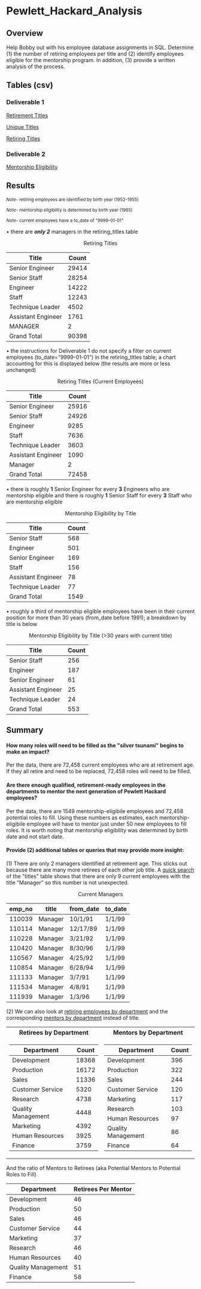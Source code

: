 # Pewlett_Hackard_Analysis
## Overview

Help Bobby out with his employee database assignments in SQL.  Determine (1) the number of retiring employees per title and (2) identify employees eligible for the mentorship program.  In addition, (3) provide a written analysis of the process.

## Tables (csv)
### Deliverable 1

[Retirement Titles](https://github.com/jzebker/Pewlett_Hackard_Analysis/blob/main/Data/retirement_titles.csv)

[Unique Titles](https://github.com/jzebker/Pewlett_Hackard_Analysis/blob/main/Data/unique_titles.csv)

[Retiring Titles](https://github.com/jzebker/Pewlett_Hackard_Analysis/blob/main/Data/retiring_titles.csv)

### Deliverable 2

[Mentorship Eligibility](https://github.com/jzebker/Pewlett_Hackard_Analysis/blob/main/Data/mentorship_eligibility.csv)

## Results
<sup>*Note*- retiring employees are identified by birth year (1952-1955)</sup>

<sup>*Note*- mentorship eligibility is determined by birth year (1965)</sup>

<sup>*Note*- current employees have a to_date of "9999-01-01"</sup>

• there are ***only 2*** managers in the retiring_titles table

<p align="center">Retiring Titles</p>
<table class="tg" align="center">
<thead>
  <tr>
    <th class="tg-0pky">Title</th>
    <th class="tg-0pky">Count</th>
  </tr>
</thead>
<tbody>
  <tr>
    <td class="tg-0pky">Senior Engineer</td>
    <td class="tg-0pky">29414</td>
  </tr>
  <tr>
    <td class="tg-0pky">Senior Staff</td>
    <td class="tg-0pky">28254</td>
  </tr>
  <tr>
    <td class="tg-0pky">Engineer</td>
    <td class="tg-0pky">14222</td>
  </tr>
  <tr>
    <td class="tg-0pky">Staff</td>
    <td class="tg-0pky">12243</td>
  </tr>
  <tr>
    <td class="tg-0pky">Technique Leader</td>
    <td class="tg-0pky">4502</td>
  </tr>
  <tr>
    <td class="tg-0pky">Assistant Engineer</td>
    <td class="tg-0pky">1761</td>
  </tr>
  <tr>
    <td class="tg-0pky">MANAGER</td>
    <td class="tg-0pky">2</td>
  </tr>
  <tr>
    <td class="tg-0pky">Grand Total</td>
    <td class="tg-0pky">90398</td>
  </tr>
</tbody>
</table>

• the instructions for Deliverable 1 do not specify a filter on current employees (to_date="9999-01-01") in the retiring_titles table; a chart accounting for this is displayed below (the results are more or less unchanged)

<p align="center">Retiring Titles (Current Employees)</p>
<table class="tg" align="center">
<thead>
  <tr>
    <th class="tg-0pky">Title</th>
    <th class="tg-0pky">Count</th>
  </tr>
</thead>
<tbody>
  <tr>
    <td class="tg-0pky">Senior Engineer</td>
    <td class="tg-0pky">25916</td>
  </tr>
  <tr>
    <td class="tg-0pky">Senior Staff</td>
    <td class="tg-0pky">24926</td>
  </tr>
  <tr>
    <td class="tg-0pky">Engineer</td>
    <td class="tg-0pky">9285</td>
  </tr>
  <tr>
    <td class="tg-0pky">Staff</td>
    <td class="tg-0pky">7636</td>
  </tr>
  <tr>
    <td class="tg-0pky">Technique Leader</td>
    <td class="tg-0pky">3603</td>
  </tr>
  <tr>
    <td class="tg-0pky">Assistant Engineer</td>
    <td class="tg-0pky">1090</td>
  </tr>
  <tr>
    <td class="tg-0pky">Manager</td>
    <td class="tg-0pky">2</td>
  </tr>
  <tr>
    <td class="tg-0pky">Grand Total</td>
    <td class="tg-0pky">72458</td>
  </tr>
</tbody>
</table>

• there is roughly **1** Senior Engineer for every **3** Engineers who are mentorship eligible and there is roughly **1** Senior Staff for every **3** Staff who are mentorship eligible

<p align="center">Mentorship Eligibility by Title</p>
<table class="tg" align="center">
<thead>
  <tr>
    <th class="tg-0pky">Title</th>
    <th class="tg-0pky">Count</th>
  </tr>
</thead>
<tbody>
  <tr>
    <td class="tg-0pky">Senior Staff</td>
    <td class="tg-0pky">568</td>
  </tr>
  <tr>
    <td class="tg-0pky">Engineer</td>
    <td class="tg-0pky">501</td>
  </tr>
  <tr>
    <td class="tg-0pky">Senior Engineer</td>
    <td class="tg-0pky">169</td>
  </tr>
  <tr>
    <td class="tg-0pky">Staff</td>
    <td class="tg-0pky">156</td>
  </tr>
  <tr>
    <td class="tg-0pky">Assistant Engineer</td>
    <td class="tg-0pky">78</td>
  </tr>
  <tr>
    <td class="tg-0pky">Technique Leader</td>
    <td class="tg-0pky">77</td>
  </tr>
  <tr>
    <td class="tg-0pky">Grand Total</td>
    <td class="tg-0pky">1549</td>
  </tr>
</tbody>
</table>

• roughly a third of mentorship eligible employees have been in their current position for more than 30 years (from_date before 1991); a breakdown by title is below

<p align="center">Mentorship Eligibility by Title (>30 years with current title)</p> 
<table class="tg" align="center">
<thead>
  <tr>
    <th class="tg-0pky">Title</th>
    <th class="tg-0pky">Count</th>
  </tr>
</thead>
<tbody>
  <tr>
    <td class="tg-0pky">Senior Staff</td>
    <td class="tg-0pky">256</td>
  </tr>
  <tr>
    <td class="tg-0pky">Engineer</td>
    <td class="tg-0pky">187</td>
  </tr>
  <tr>
    <td class="tg-0pky">Senior Engineer</td>
    <td class="tg-0pky">61</td>
  </tr>
  <tr>
    <td class="tg-0pky">Assistant Engineer</td>
    <td class="tg-0pky">25</td>
  </tr>
  <tr>
    <td class="tg-0pky">Technique Leader</td>
    <td class="tg-0pky">24</td>
  </tr>
  <tr>
    <td class="tg-0pky">Grand Total</td>
    <td class="tg-0pky">553</td>
  </tr>
</tbody>
</table>

## Summary
#### How many roles will need to be filled as the "silver tsunami" begins to make an impact?
Per the data, there are 72,458 current employees who are at retirement age.  If they all retire and need to be replaced, 72,458 roles will need to be filled.
#### Are there enough qualified, retirement-ready employees in the departments to mentor the next generation of Pewlett Hackard employees?
Per the data, there are 1549 mentorship-eligibile employees and 72,458 potential roles to fill.  Using these numbers as estimates, each mentorship-eligibile employee will have to mentor just under 50 new employees to fill roles.  It is worth noting that mentorship eligibility was determined by birth date and not start date.
#### Provide (2) additional tables or queries that may provide more insight:
(1) There are only 2 managers identified at retirement age.  This sticks out because there are many more retirees of each other job title.  A [quick search](https://github.com/jzebker/Pewlett_Hackard_Analysis/blob/main/Queries/managers.sql) of the "titles" table shows that there are only 9 current employees with the title "Manager" so this number is not unexpected.

<p align="center">Current Managers</p> 
<table class="tg" align="center">
<thead>
  <tr>
    <th class="tg-0pky">emp_no</th>
    <th class="tg-0pky">title</th>
    <th class="tg-0pky">from_date</th>
    <th class="tg-0pky">to_date</th>
  </tr>
</thead>
<tbody>
  <tr>
    <td class="tg-0pky">110039</td>
    <td class="tg-0pky">Manager</td>
    <td class="tg-0pky">10/1/91</td>
    <td class="tg-0pky">1/1/99</td>
  </tr>
  <tr>
    <td class="tg-0pky">110114</td>
    <td class="tg-0pky">Manager</td>
    <td class="tg-0pky">12/17/89</td>
    <td class="tg-0pky">1/1/99</td>
  </tr>
  <tr>
    <td class="tg-0pky">110228</td>
    <td class="tg-0pky">Manager</td>
    <td class="tg-0pky">3/21/92</td>
    <td class="tg-0pky">1/1/99</td>
  </tr>
  <tr>
    <td class="tg-0pky">110420</td>
    <td class="tg-0pky">Manager</td>
    <td class="tg-0pky">8/30/96</td>
    <td class="tg-0pky">1/1/99</td>
  </tr>
  <tr>
    <td class="tg-0pky">110567</td>
    <td class="tg-0pky">Manager</td>
    <td class="tg-0pky">4/25/92</td>
    <td class="tg-0pky">1/1/99</td>
  </tr>
  <tr>
    <td class="tg-0pky">110854</td>
    <td class="tg-0pky">Manager</td>
    <td class="tg-0pky">6/28/94</td>
    <td class="tg-0pky">1/1/99</td>
  </tr>
  <tr>
    <td class="tg-0pky">111133</td>
    <td class="tg-0pky">Manager</td>
    <td class="tg-0pky">3/7/91</td>
    <td class="tg-0pky">1/1/99</td>
  </tr>
  <tr>
    <td class="tg-0pky">111534</td>
    <td class="tg-0pky">Manager</td>
    <td class="tg-0pky">4/8/91</td>
    <td class="tg-0pky">1/1/99</td>
  </tr>
  <tr>
    <td class="tg-0pky">111939</td>
    <td class="tg-0pky">Manager</td>
    <td class="tg-0pky">1/3/96</td>
    <td class="tg-0pky">1/1/99</td>
  </tr>
</tbody>
</table>

(2) We can also look at [retiring employees by department](https://github.com/jzebker/Pewlett_Hackard_Analysis/blob/main/Queries/retirees_by_dept.sql) and the corresponding [mentors by department](https://github.com/jzebker/Pewlett_Hackard_Analysis/blob/main/Queries/mentor_by_dept.sql) instead of title.
<table align="center">
<tr><th>Retirees by Department</th><th>Mentors by Department</th></tr>
<tr><td>
<table class="tg">
<thead>
  <tr>
    <th class="tg-0pky">Department</th>
    <th class="tg-0pky">Count</th>
  </tr>
</thead>
<tbody>
  <tr>
    <td class="tg-0pky">Development</td>
    <td class="tg-0pky">18368</td>
  </tr>
  <tr>
    <td class="tg-0pky">Production</td>
    <td class="tg-0pky">16172</td>
  </tr>
  <tr>
    <td class="tg-0pky">Sales</td>
    <td class="tg-0pky">11336</td>
  </tr>
  <tr>
    <td class="tg-0pky">Customer Service</td>
    <td class="tg-0pky">5320</td>
  </tr>
  <tr>
    <td class="tg-0pky">Research</td>
    <td class="tg-0pky">4738</td>
  </tr>
  <tr>
    <td class="tg-0pky">Quality Management</td>
    <td class="tg-0pky">4448</td>
  </tr>
  <tr>
    <td class="tg-0pky">Marketing</td>
    <td class="tg-0pky">4392</td>
  </tr>
  <tr>
    <td class="tg-0pky">Human Resources</td>
    <td class="tg-0pky">3925</td>
  </tr>
  <tr>
    <td class="tg-0pky">Finance</td>
    <td class="tg-0pky">3759</td>
  </tr>
</tbody>
</table>
</td><td>
<table class="tg">
<thead>
  <tr>
    <th class="tg-0pky">Department</th>
    <th class="tg-0pky">Count</th>
  </tr>
</thead>
<tbody>
  <tr>
    <td class="tg-0pky">Development</td>
    <td class="tg-0pky">396</td>
  </tr>
  <tr>
    <td class="tg-0pky">Production</td>
    <td class="tg-0pky">322</td>
  </tr>
  <tr>
    <td class="tg-0pky">Sales</td>
    <td class="tg-0pky">244</td>
  </tr>
  <tr>
    <td class="tg-0pky">Customer Service</td>
    <td class="tg-0pky">120</td>
  </tr>
  <tr>
    <td class="tg-0pky">Marketing</td>
    <td class="tg-0pky">117</td>
  </tr>
  <tr>
    <td class="tg-0pky">Research</td>
    <td class="tg-0pky">103</td>
  </tr>
  <tr>
    <td class="tg-0pky">Human Resources</td>
    <td class="tg-0pky">97</td>
  </tr>
  <tr>
    <td class="tg-0pky">Quality Management</td>
    <td class="tg-0pky">86</td>
  </tr>
  <tr>
    <td class="tg-0pky">Finance</td>
    <td class="tg-0pky">64</td>
  </tr>
</tbody>
</table>
</td></tr> </table>

And the ratio of Mentors to Retirees (aka Potential Mentors to Potential Roles to Fill)

<table class="tg" align="center">
<thead>
  <tr>
    <th class="tg-0pky">Department</th>
    <th class="tg-0pky">Retirees Per Mentor</th>
  </tr>
</thead>
<tbody>
  <tr>
    <td class="tg-0pky">Development</td>
    <td class="tg-0pky">46</td>
  </tr>
  <tr>
    <td class="tg-0pky">Production</td>
    <td class="tg-0pky">50</td>
  </tr>
  <tr>
    <td class="tg-0pky">Sales</td>
    <td class="tg-0pky">46</td>
  </tr>
  <tr>
    <td class="tg-0pky">Customer Service</td>
    <td class="tg-0pky">44</td>
  </tr>
  <tr>
    <td class="tg-0pky">Marketing</td>
    <td class="tg-0pky">37</td>
  </tr>
  <tr>
    <td class="tg-0pky">Research</td>
    <td class="tg-0pky">46</td>
  </tr>
  <tr>
    <td class="tg-0pky">Human Resources</td>
    <td class="tg-0pky">40</td>
  </tr>
  <tr>
    <td class="tg-0pky">Quality Management</td>
    <td class="tg-0pky">51</td>
  </tr>
  <tr>
    <td class="tg-0pky">Finance</td>
    <td class="tg-0pky">58</td>
  </tr>
</tbody>
</table>
